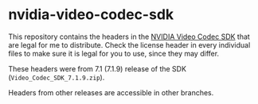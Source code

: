 # nvidia-video-codec-sdk

This repository contains the headers in the [NVIDIA Video Codec
SDK](https://developer.nvidia.com/nvidia-video-codec-sdk) that are legal for me
to distribute. Check the license header in every individual files to make sure
it is legal for you to use, since they may differ.

These headers were from 7.1 (7.1.9) release of the SDK
(`Video_Codec_SDK_7.1.9.zip`).

Headers from other releases are accessible in other branches.
